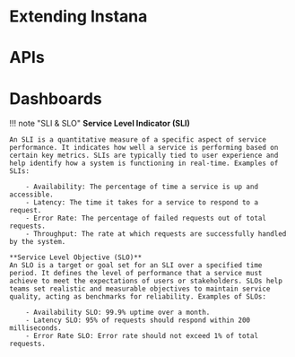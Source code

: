 # Extending Instana
# APIs
# Dashboards

!!! note "SLI & SLO"
    **Service Level Indicator (SLI)**

    An SLI is a quantitative measure of a specific aspect of service performance. It indicates how well a service is performing based on certain key metrics. SLIs are typically tied to user experience and help identify how a system is functioning in real-time. Examples of SLIs:

        - Availability: The percentage of time a service is up and accessible.
        - Latency: The time it takes for a service to respond to a request.
        - Error Rate: The percentage of failed requests out of total requests.
        - Throughput: The rate at which requests are successfully handled by the system.
    
    **Service Level Objective (SLO)**
    An SLO is a target or goal set for an SLI over a specified time period. It defines the level of performance that a service must achieve to meet the expectations of users or stakeholders. SLOs help teams set realistic and measurable objectives to maintain service quality, acting as benchmarks for reliability. Examples of SLOs:

        - Availability SLO: 99.9% uptime over a month.
        - Latency SLO: 95% of requests should respond within 200 milliseconds.
        - Error Rate SLO: Error rate should not exceed 1% of total requests.